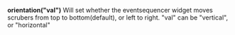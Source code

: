 <a name="orientation"></a>**orientation("val")** Will set whether the eventsequencer widget moves scrubers from top to bottom(default), or left to right. "val" can be "vertical", or "horizontal"  